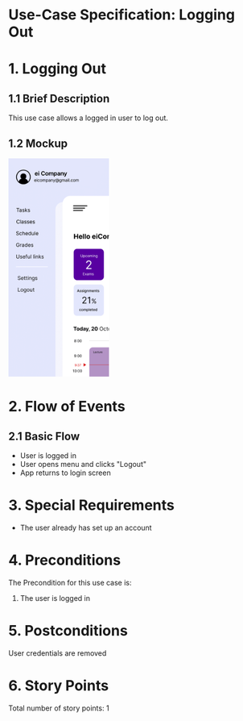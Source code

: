 # Use-Case Specification: Logging Out

# 1. Logging Out

## 1.1 Brief Description
This use case allows a logged in user to log out.

## 1.2 Mockup
<img src="eiBoard-07.png" alt="Menu - Logout" style="width:200px;"/>

# 2. Flow of Events

## 2.1 Basic Flow
- User is logged in
- User opens menu and clicks "Logout"
- App returns to login screen

# 3. Special Requirements
- The user already has set up an account

# 4. Preconditions
The Precondition for this use case is:
1. The user is logged in

# 5. Postconditions
User credentials are removed

# 6. Story Points
Total number of story points: 1
